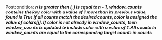 Postcondition: ***n is greater than i, j is equal to n - 1, window_counts contains the key color with a value of 1 more than its previous value, found is True if all counts match the desired counts, color is assigned the value of colors[j]. If color is not already in window_counts, then window_counts is updated to include color with a value of 1. All counts in window_counts are equal to the corresponding target counts in counts***